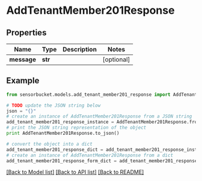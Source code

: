 # AddTenantMember201Response


## Properties

Name | Type | Description | Notes
------------ | ------------- | ------------- | -------------
**message** | **str** |  | [optional] 

## Example

```python
from sensorbucket.models.add_tenant_member201_response import AddTenantMember201Response

# TODO update the JSON string below
json = "{}"
# create an instance of AddTenantMember201Response from a JSON string
add_tenant_member201_response_instance = AddTenantMember201Response.from_json(json)
# print the JSON string representation of the object
print AddTenantMember201Response.to_json()

# convert the object into a dict
add_tenant_member201_response_dict = add_tenant_member201_response_instance.to_dict()
# create an instance of AddTenantMember201Response from a dict
add_tenant_member201_response_form_dict = add_tenant_member201_response.from_dict(add_tenant_member201_response_dict)
```
[[Back to Model list]](../README.md#documentation-for-models) [[Back to API list]](../README.md#documentation-for-api-endpoints) [[Back to README]](../README.md)


